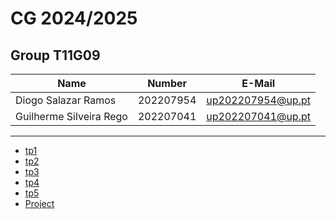 # CG 2024/2025

## Group T11G09
| Name             | Number    | E-Mail             |
| ---------------- | --------- | ------------------ |
| Diogo Salazar Ramos         | 202207954 | up202207954@up.pt                |
| Guilherme Silveira Rego         | 202207041 | up202207041@up.pt                |

----

  - [tp1](tp1/README.md)
  - [tp2](tp2/README.md)
  - [tp3](tp3/README.md)
  - [tp4](tp4/README.md)
  - [tp5](tp5/README.md)
  - [Project](proj/README.md)